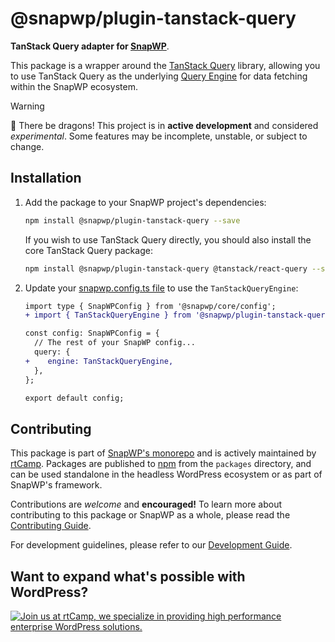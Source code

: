 # @snapwp/plugin-tanstack-query

**TanStack Query adapter for [SnapWP](../../README.md)**.

This package is a wrapper around the [TanStack Query](https://github.com/TanStack/query) library, allowing you to use TanStack Query as the underlying [Query Engine](../../docs/query-engine.md) for data fetching within the SnapWP ecosystem.

> [!WARNING]
> 🐉 There be dragons!
> This project is in **active development** and considered _experimental_. Some features may be incomplete, unstable, or subject to change.

## Installation

1. Add the package to your SnapWP project's dependencies:

    ```bash
    npm install @snapwp/plugin-tanstack-query --save
    ```

    If you wish to use TanStack Query directly, you should also install the core TanStack Query package:

    ```bash
    npm install @snapwp/plugin-tanstack-query @tanstack/react-query --save
    ```

2. Update your [snapwp.config.ts file](../../docs/config-api.md) to use the `TanStackQueryEngine`:

    ```diff
    import type { SnapWPConfig } from '@snapwp/core/config';
    + import { TanStackQueryEngine } from '@snapwp/plugin-tanstack-query';

    const config: SnapWPConfig = {
      // The rest of your SnapWP config...
      query: {
    +    engine: TanStackQueryEngine,
      },
    };

    export default config;
    ```

## Contributing

This package is part of [SnapWP's monorepo](https://github.com/rtCamp/snapwp) and is actively maintained by [rtCamp](https://rtcamp.com/). Packages are published to [npm](https://www.npmjs.com/) from the `packages` directory, and can be used standalone in the headless WordPress ecosystem or as part of SnapWP's framework.

Contributions are _welcome_ and **encouraged!** To learn more about contributing to this package or SnapWP as a whole, please read the [Contributing Guide](../../../.github/CONTRIBUTING.md).

For development guidelines, please refer to our [Development Guide](../../DEVELOPMENT.md).

## Want to expand what's possible with WordPress?

<a href="https://rtcamp.com/"><img src="https://rtcamp.com/wp-content/uploads/sites/2/2019/04/github-banner@2x.png" alt="Join us at rtCamp, we specialize in providing high performance enterprise WordPress solutions."></a>
